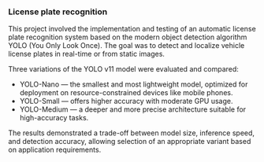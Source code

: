 ### License plate recognition 
This project involved the implementation and testing of an automatic license plate recognition system based on the modern object detection algorithm YOLO (You Only Look Once). The goal was to detect and localize vehicle license plates in real-time or from static images.

Three variations of the YOLO v11 model were evaluated and compared:

- YOLO-Nano — the smallest and most lightweight model, optimized for deployment on resource-constrained devices like mobile phones.
- YOLO-Small — offers higher accuracy with moderate GPU usage.
- YOLO-Medium — a deeper and more precise architecture suitable for high-accuracy tasks.
  
The results demonstrated a trade-off between model size, inference speed, and detection accuracy, allowing selection of an appropriate variant based on application requirements.


